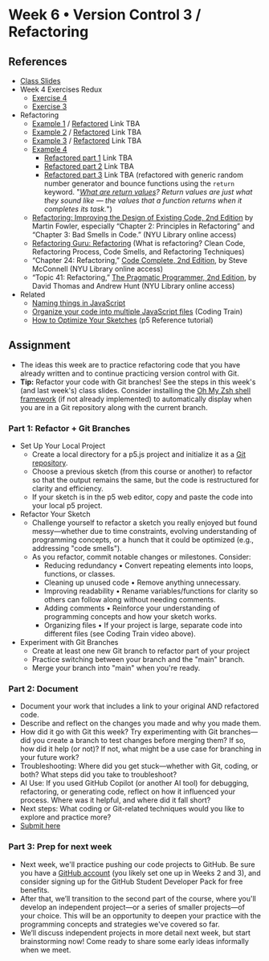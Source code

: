 # Week 6 • Version Control 3 / Refactoring

## References

- [Class
  Slides](https://drive.google.com/drive/u/1/folders/1HC5g1BO8moptbtgz-JwVVv9DldnW3Q_U)
- Week 4 Exercises Redux
  - [Exercise 4](https://editor.p5js.org/enickles/sketches/37od7_tjF)
  - [Exercise 3](https://editor.p5js.org/enickles/sketches/jwt-VWMOK)
- Refactoring
  - [Example 1](https://editor.p5js.org/enickles/sketches/bykhIJSBj) /
    [Refactored]() Link TBA
  - [Example 2](https://editor.p5js.org/enickles/sketches/EQscgAK2b) /
    [Refactored]() Link TBA
  - [Example 3](https://editor.p5js.org/enickles/sketches/OXhVBDVMk) /
    [Refactored]() Link TBA
  - [Example 4](https://editor.p5js.org/enickles/sketches/eG70VJ7aV)
    - [Refactored part 1]() Link TBA
    - [Refactored part 2]() Link TBA
    - [Refactored part 3]() Link TBA
      (refactored with generic random number generator and bounce functions
      using the `return` keyword. "*[What are return
      values](https://developer.mozilla.org/en-US/docs/Learn/JavaScript/Building_blocks/Return_values)?
      Return values are just what they sound like — the values that a function
      returns when it completes its task.*")
  - [Refactoring: Improving the Design of Existing Code, 2nd
    Edition](https://bobcat.library.nyu.edu/primo-explore/fulldisplay?docid=nyu_aleph005592882&context=L&vid=NYU&lang=en_US&search_scope=all&adaptor=Local%20Search%20Engine&isFrbr=true&tab=all&query=any,contains,martin%20fowler&sortby=date&facet=frbrgroupid,include,1149505003&mode=basic&offset=0)
    by Martin Fowler, especially “Chapter 2: Principles in Refactoring” and
    “Chapter 3: Bad Smells in Code.”  (NYU Library online access)
  - [Refactoring Guru: Refactoring](https://refactoring.guru/refactoring) (What
    is refactoring? Clean Code, Refactoring Process, Code Smells, and
    Refactoring Techniques)
  - “Chapter 24: Refactoring,” [Code Complete, 2nd
    Edition](https://bobcat.library.nyu.edu/primo-explore/fulldisplay?docid=nyu_aleph005835845&context=L&vid=NYU&lang=en_US&search_scope=all&adaptor=Local%20Search%20Engine&isFrbr=true&tab=all&query=any,contains,code%20complete&sortby=date&facet=frbrgroupid,include,1147872474&offset=0),
    by Steve McConnell (NYU Library online access) 
  - “Topic 41: Refactoring,” [The Pragmatic Programmer, 2nd
    Edition](https://bobcat.library.nyu.edu/primo-explore/fulldisplay?docid=nyu_aleph006843771&context=L&vid=NYU&lang=en_US&search_scope=all&adaptor=Local%20Search%20Engine&tab=all&query=any,contains,pragmatic%20programmer&sortby=rank&mode=basic),
    by David Thomas and Andrew Hunt (NYU Library online access)
- Related
  - [Naming things in
    JavaScript](https://gomakethings.com/naming-things-in-javascript/)
  - [Organize your code into multiple JavaScript
    files](https://thecodingtrain.com/tracks/code-programming-with-p5-js/code/6-objects/4-editor-js-files)
    (Coding Train)
  - [How to Optimize Your
  Sketches](https://p5js.org/tutorials/how-to-optimize-your-sketches/) (p5
  Reference tutorial)

## Assignment

- The ideas this week are to practice refactoring code that you have already
  written and to continue practicing version control with Git.
- **Tip:** Refactor your code with Git branches! See the steps in this week's
  (and last week's) class slides. Consider installing the [Oh My Zsh shell
  framework](https://github.com/ellennickles/code-your-way-s24/blob/main/version-control-guides/tips-and-tricks.md#oh-my-zsh) (if not already implemented) to automatically display
  when you are in a Git repository along with the current branch.

### Part 1: Refactor + Git Branches

- Set Up Your Local Project
  - Create a local directory for a p5.js project and initialize it as a [Git
  repository](https://github.com/ellennickles/code-your-way-s25/blob/main/version-control-guides/git.md#create-a-git-repository).
  - Choose a previous sketch (from this course or another) to refactor so that
    the output remains the same, but the code is restructured for clarity and
    efficiency.
  - If your sketch is in the p5 web editor, copy and paste the code into your
    local p5 project.
- Refactor Your Sketch
  - Challenge yourself to refactor a sketch you really enjoyed but found
    messy—whether due to time constraints, evolving understanding of programming
    concepts, or a hunch that it could be optimized (e.g., addressing "code
    smells").
  - As you refactor, commit notable changes or milestones. Consider:
    - Reducing redundancy • Convert repeating elements into loops, functions, or
      classes.
    - Cleaning up unused code • Remove anything unnecessary.
    - Improving readability • Rename variables/functions for clarity so others
      can follow along without needing comments.
    - Adding comments • Reinforce your understanding of programming concepts and
      how your sketch works.
    - Organizing files • If your project is large, separate code into different
      files (see Coding Train video above).
- Experiment with Git Branches
  - Create at least one new Git branch to refactor part of your project
  - Practice switching between your branch and the "main" branch.
  - Merge your branch into "main" when you're ready.
  
### Part 2: Document

- Document your work that includes a link to your original AND refactored code.
- Describe and reflect on the changes you made and why you made them.
- How did it go with Git this week? Try experimenting with Git branches—did
  you create a branch to test changes before merging them? If so, how did it
  help (or not)? If not, what might be a use case for branching in your future
  work?
- Troubleshooting: Where did you get stuck—whether with Git, coding, or both?
  What steps did you take to troubleshoot?
- AI Use: If you used GitHub Copilot (or another AI tool) for debugging,
  refactoring, or generating code, reflect on how it influenced your process.
  Where was it helpful, and where did it fall short?
- Next steps: What coding or Git-related techniques would you like to explore
  and practice more?
- [Submit here](https://forms.gle/CJZMpMpTeDxpvWv18)

### Part 3: Prep for next week

- Next week, we'll practice pushing our code projects to GitHub. Be sure you
  have a [GitHub account](https://github.com/) (you likely set one up in Weeks 2
  and 3), and consider signing up for the GitHub Student Developer Pack for free
  benefits.
- After that, we’ll transition to the second part of the course, where you'll
  develop an independent project—or a series of smaller projects—of your choice.
  This will be an opportunity to deepen your practice with the programming
  concepts and strategies we've covered so far.
- We’ll discuss independent projects in more detail next week, but start
  brainstorming now! Come ready to share some early ideas informally when we
  meet.
